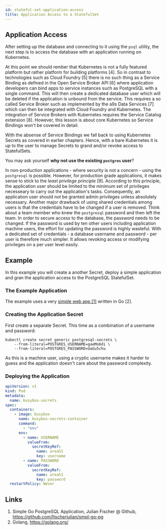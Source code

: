 ```yaml
---
id: stateful-set-application-access
title: Application Access to a StatefulSet
---
```


## Application Access

After setting up the database and connecting to it using the `psql` utility, the next step is to access the database with an application running on Kubernetes.

At this point we should rember that Kubernetes is not a fully featured platform but rather platform for building platforms [4]. So in contrast to technologies such as Cloud Foundry [5] there is no such thing as a Service Binding as defined in the Open Service Broker API [6] where application developers can bind apps to service instances such as PostgreSQL with a single command. This will then create a dedicated database user which will be deleted if the application is unbound from the service. This requires a so called Service Broker such as implemented by the a9s Data Services [7] which can then be integrated with Cloud Foundry and Kubernetes. The integration of Service Brokers with Kubernetes requires the Service Catalog extension [8]. However, this lesson is about core Kubernetes so Service Bindings won't be covered in detail. 

With the absense of Service Bindings we fall back to using Kubernetes Secrets as covered in earlier chapters. Hence, with a bare Kubernetes it is up to the user to manage Secrets to grand and/or revoke access to StatefulSets.

You may ask yourself **why not use the existing `postgres` user**?

In non-production applications - where security is not a concern - using the `postgresql` is possible. However, for production grade applications, it makes sense to stick to the *least privilege principle* [9]. According to this principle, the application user should be limited to the minimum set of privileges necesseary to carry out the application's tasks. Consequently, an application user should not be granted admin privileges unless absolutely necessary. 
Another major drawback of using shared credentials among users is that the credentials have to be changed if a user is removed. Think about a team member who knew the `postgresql` password and then left the team. In order to secure access to the database, the password needs to be changed. If the password is used by ten other users including application machine users, the effort for updating the password is highly wasteful.
With a dedicated set of credentials - a database username and password - per user is therefore much simpler. It allows revoking access or modifying privileges on a per user level easily.

## Example

In this example you will create a another Secret, deploy a simple application and gran the application access to the PostgreSQL StatefulSet.

### The Example Application

The example uses a very [simple web app [1]](https://golang.org/) written in Go [2].


### Creating the Application Secret

First create a separate Secret. This time as a combination of a username and password:

    kubectl create secret generic postgresql-secrets \
        --from-literal=POSTGRES_USERNAME=gaeMo6di \
        --from-literal=POSTGRES_PASSWORD=UaGu5chu

As this is a machine user, using a cryptic username makes it harder to guess and the application doesn't care about the password complexity.

### Deploying the Application

```yaml
apiVersion: v1
kind: Pod
metadata:
  name: busybox-secrets
spec:
  containers:
    - image: busybox
      name: busybox-secrets-container
      command:
        - "env"
      env:
        - name: USERNAME
          valueFrom:
            secretKeyRef:
              name: area51
              key: username
        - name: PASSWORD
          valueFrom:
            secretKeyRef:
              name: area51
              key: password
  restartPolicy: Never
```

## Links

1. Simple Go PostgreSQL Application, Julian Fischer @ Github, https://github.com/fischerjulian/smpl-go-pg
2. Golang, https://golang.org/